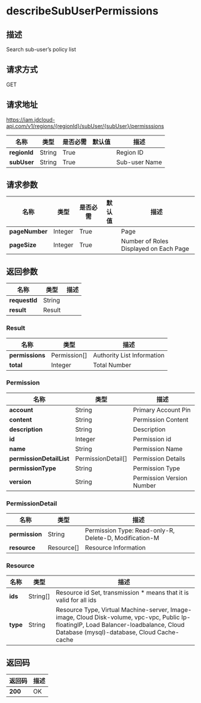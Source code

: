 # describeSubUserPermissions


## 描述
Search sub-user’s policy list

## 请求方式
GET

## 请求地址
https://iam.jdcloud-api.com/v1/regions/{regionId}/subUser/{subUser}/permisssions

|名称|类型|是否必需|默认值|描述|
|---|---|---|---|---|
|**regionId**|String|True| |Region ID|
|**subUser**|String|True| |Sub-user Name|

## 请求参数
|名称|类型|是否必需|默认值|描述|
|---|---|---|---|---|
|**pageNumber**|Integer|True| |Page|
|**pageSize**|Integer|True| |Number of Roles Displayed on Each Page|


## 返回参数
|名称|类型|描述|
|---|---|---|
|**requestId**|String| |
|**result**|Result| |

### Result
|名称|类型|描述|
|---|---|---|
|**permissions**|Permission[]|Authority List Information|
|**total**|Integer|Total Number|
### Permission
|名称|类型|描述|
|---|---|---|
|**account**|String|Primary Account Pin|
|**content**|String|Permission Content|
|**description**|String|Description|
|**id**|Integer|Permission id|
|**name**|String|Permission Name|
|**permissionDetailList**|PermissionDetail[]|Permission Details|
|**permissionType**|String|Permission Type|
|**version**|String|Permission Version Number|
### PermissionDetail
|名称|类型|描述|
|---|---|---|
|**permission**|String|Permission Type: Read-only-R, Delete-D, Modification-M|
|**resource**|Resource[]|Resource Information|
### Resource
|名称|类型|描述|
|---|---|---|
|**ids**|String[]|Resource id Set, transmission * means that it is valid for all ids|
|**type**|String|Resource Type, Virtual Machine-server, Image-image, Cloud Disk-volume, vpc-vpc, Public Ip-floatingIP, Load Balancer-loadbalance, Cloud Database (mysql)-database, Cloud Cache-cache|

## 返回码
|返回码|描述|
|---|---|
|**200**|OK|
